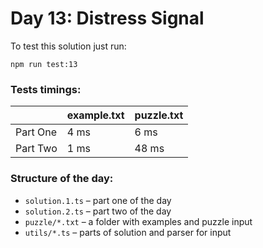 # Day 13: Distress Signal

To test this solution just run:

```shell
npm run test:13
```

### Tests timings:

|          | example.txt | puzzle.txt |
| -------- | ----------- | ---------- |
| Part One | 4 ms        | 6 ms       |
| Part Two | 1 ms        | 48 ms      |

### Structure of the day:

- `solution.1.ts` – part one of the day
- `solution.2.ts` – part two of the day
- `puzzle/*.txt` – a folder with examples and puzzle input
- `utils/*.ts` – parts of solution and parser for input
